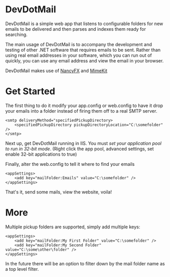 DevDotMail
==========

DevDotMail is a simple web app that listens to configurable folders for new emails to be delivered and then parses and indexes them ready for searching.

The main usage of DevDotMail is to accompany the development and testing of other .NET software that requires emails to be sent. Rather than using real email addresses in your software, which you can run out of quickly, you can use any email address and view the email in your browser.

DevDotMail makes use of [NancyFX](http://nancyfx.org) and [MimeKit](https://github.com/jstedfast/MimeKit)

Get Started
===========

The first thing to do it modify your app.config or web.config to have it drop your emails into a folder instead of firing them off to a real SMTP server.

    <smtp deliveryMethod="specifiedPickupDirectory>
        <specifiedPickupDirectory pickupDirectoryLocation="C:\somefolder" />
    </smtp>


Next up, get DevDotMail running in IIS. You must _set your application pool to run in 32-bit mode_. (Right click the app pool, advanced settings, set enable 32-bit applications to true)

Finally, alter the web.config to tell it where to find your emails

	<appSettings>
		<add key="mailFolder:Emails" value="C:\somefolder" />
	</appSettings>


That's it, send some mails, view the website, voila!


More
====
Multiple pickup folders are supported, simply add multiple keys:

	<appSettings>
		<add key="mailFolder:My First Folder" value="C:\somefolder" />
		<add key="mailFolder:My Second Folder" value="C:\some\other\folder" />
	</appSettings>

In the future there will be an option to filter down by the mail folder name as a top level filter.
